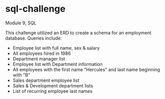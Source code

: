 # sql-challenge
Module 9, SQL

This challenge utilized an ERD to create a schema for an employment database.
Queries include:
- Employee list with full name, sex & salary
- All employees hired in 1986
- Department manager list
- Employee list with Department information
- All employees with the first name "Hercules" and last name beginning with "B"
- Sales department employee list
- Sales & Development department lists
- List of recurring employee last names
